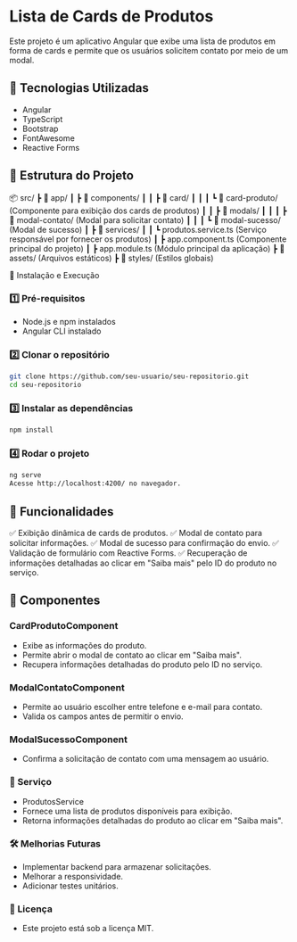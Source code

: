 # Lista de Cards de Produtos

Este projeto é um aplicativo Angular que exibe uma lista de produtos em forma de cards e permite que os usuários solicitem contato por meio de um modal.

## 📌 Tecnologias Utilizadas
- Angular
- TypeScript
- Bootstrap
- FontAwesome
- Reactive Forms

## 📂 Estrutura do Projeto


📦 src/
 ┣ 📂 app/
 ┃ ┣ 📂 components/
 ┃ ┃ ┣ 📂 card/
 ┃ ┃ ┃ ┗ 📂 card-produto/ (Componente para exibição dos cards de produtos)
 ┃ ┃ ┣ 📂 modals/
 ┃ ┃ ┃ ┣ 📂 modal-contato/ (Modal para solicitar contato)
 ┃ ┃ ┃ ┗ 📂 modal-sucesso/ (Modal de sucesso)
 ┃ ┣ 📂 services/
 ┃ ┃ ┗ produtos.service.ts (Serviço responsável por fornecer os produtos)
 ┃ ┣ app.component.ts (Componente principal do projeto)
 ┃ ┣ app.module.ts (Módulo principal da aplicação)
 ┣ 📂 assets/ (Arquivos estáticos)
 ┣ 📂 styles/ (Estilos globais)

🚀 Instalação e Execução

### 1️⃣ Pré-requisitos
- Node.js e npm instalados
- Angular CLI instalado

### 2️⃣ Clonar o repositório
```bash
git clone https://github.com/seu-usuario/seu-repositorio.git
cd seu-repositorio
```
### 3️⃣ Instalar as dependências
```bash
npm install
```
### 4️⃣ Rodar o projeto
```bash
ng serve
Acesse http://localhost:4200/ no navegador.
```
## 📌 Funcionalidades

✅ Exibição dinâmica de cards de produtos.
✅ Modal de contato para solicitar informações.
✅ Modal de sucesso para confirmação do envio.
✅ Validação de formulário com Reactive Forms.
✅ Recuperação de informações detalhadas ao clicar em "Saiba mais" pelo ID do produto no serviço.

## 🎨 Componentes

### CardProdutoComponent
- Exibe as informações do produto.
- Permite abrir o modal de contato ao clicar em "Saiba mais".
- Recupera informações detalhadas do produto pelo ID no serviço.

### ModalContatoComponent
- Permite ao usuário escolher entre telefone e e-mail para contato.
- Valida os campos antes de permitir o envio.

### ModalSucessoComponent
- Confirma a solicitação de contato com uma mensagem ao usuário.

### 🔧 Serviço
- ProdutosService
- Fornece uma lista de produtos disponíveis para exibição.
- Retorna informações detalhadas do produto ao clicar em "Saiba mais".

### 🛠️ Melhorias Futuras
- Implementar backend para armazenar solicitações.
- Melhorar a responsividade.
- Adicionar testes unitários.

### 📄 Licença
- Este projeto está sob a licença MIT.
